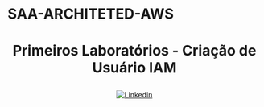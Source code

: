 # SAA-ARCHITETED-AWS


<h1><p align="center">Primeiros Laboratórios - Criação de Usuário IAM </p></h1>





<p align="center">
    <a href="https://aws.amazon.com/pt/certification/certified-solutions-architect-associate">
        <img 
            alt="Linkedin" 
            title="IAM" 
            src="https://github.com/user-attachments/assets/3a79ead8-20e7-42e8-a209-5bdcdf357463"
        />
    </a>
</p>
